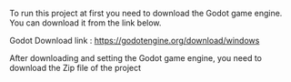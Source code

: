 
To run this project at first you need to download the Godot game engine. You can download it from the link below.

Godot Download link :   https://godotengine.org/download/windows

After downloading and setting the Godot game engine, you need to download the Zip file of the project 
